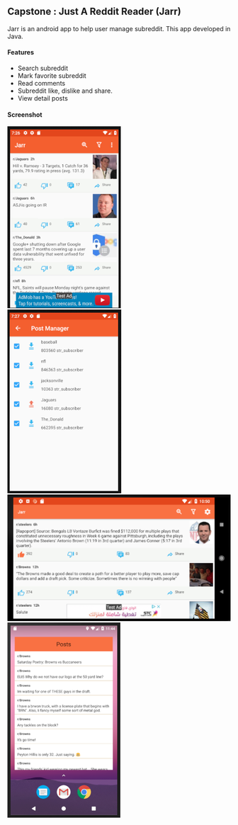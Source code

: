 ## Capstone : Just A Reddit Reader (Jarr)
Jarr is an android app to help user manage subreddit. This app developed in Java.

#### Features
- Search subreddit
- Mark favorite subreddit
- Read comments
- Subreddit like, dislike and share.
- View detail posts

#### Screenshot
![images1](/images/images1.png)
![images2](/images/images2.png)
![images3](/images/images3.png)
![images4](/images/images4.png)
